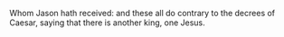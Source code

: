 Whom Jason hath received: and these all do contrary to the decrees of Caesar, saying that there is another king, one Jesus.
